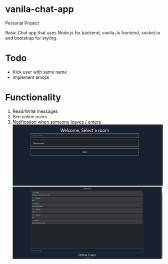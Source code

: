 # vanila-chat-app
Personal Project

Basic Chat app that uses Node.js for backend, vanila Js frontend, socket.io and bootstrap for styling.

# Todo
* Kick user with same name
* Implement emojis

# Functionality
1. Read/Write messages
2. See online users
3. Notification when someone leaves / enters
![Pic1](ChatPic1.png)
![Pic2](ChatPic2.png)

